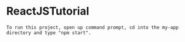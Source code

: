 # ReactJSTutorial

```
To run this project, open up command prompt, cd into the my-app directory and type "npm start".
```
